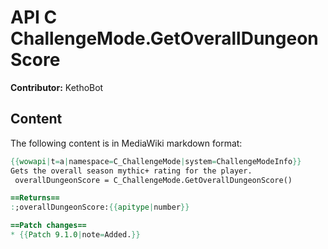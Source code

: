 # API C ChallengeMode.GetOverallDungeonScore

**Contributor:** KethoBot

## Content

The following content is in MediaWiki markdown format:

```mediawiki
{{wowapi|t=a|namespace=C_ChallengeMode|system=ChallengeModeInfo}}
Gets the overall season mythic+ rating for the player.
 overallDungeonScore = C_ChallengeMode.GetOverallDungeonScore()

==Returns==
:;overallDungeonScore:{{apitype|number}}

==Patch changes==
* {{Patch 9.1.0|note=Added.}}
```